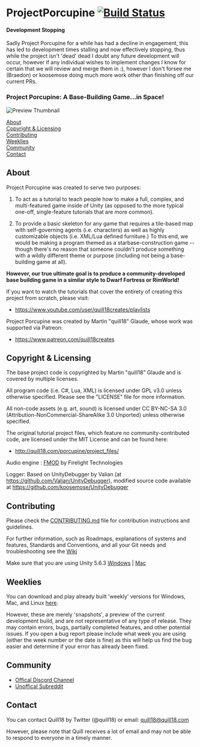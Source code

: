 # ProjectPorcupine [![Build Status](https://travis-ci.org/OrderOfThePorcupine/ProjectPorcupine.svg?branch=master)](https://travis-ci.org/OrderOfThePorcupine/ProjectPorcupine)

#### Development Stopping

Sadly Project Porcupine for a while has had a decline in engagement, this has led to development times stalling and now effectively stopping, thus while the project isn't 'dead' dead I doubt any future development will occur, however if any individual wishes to implement changes I know for certain that we will review and merge them in :), however I don't forsee me (Braedon) or koosemose doing much more work other than finishing off our current PRs.

### Project Porcupine: A Base-Building Game...in Space!

![Preview Thumbnail](https://cloud.githubusercontent.com/assets/22880786/19826387/7ad0f0d2-9dd4-11e6-92f3-eb47b395ac63.png)

[About](#about)  
[Copyright & Licensing](#copyright--licensing)  
[Contributing](#contributing)  
[Weeklies](#weeklies)  
[Community](#community)  
[Contact](#contact) 

## About

Project Porcupine was created to serve two purposes:

1. To act as a tutorial to teach people how to make a full,
  complex, and multi-featured game inside of Unity (as opposed
  to the more typical one-off, single-feature tutorials that
  are more common).

2. To provide a basic skeleton for any game that requires a
  tile-based map with self-governing agents (i.e. characters)
  as well as highly customizable objects (i.e. XML/Lua defined
  furniture.)  To this end, we would be making a program themed as
  a starbase-construction game -- though there's no reason that 
  someone couldn't produce something with a wildly different theme
  or purpose (including not being a base-building game at all).

**However, our true ultimate goal is to produce a community-developed
base building game in a similar style to Dwarf Fortress or RimWorld!**

If you want to watch the tutorials that cover the entirety of
creating this project from scratch, please visit:

 * <https://www.youtube.com/user/quill18creates/playlists>

Project Porcupine was created by Martin "quill18" Glaude, whose work
was supported via Patreon:

 * <https://www.patreon.com/quill18creates>

## Copyright & Licensing

The base project code is copyrighted by Martin "quill18" Glaude and
is covered by multiple licenses.

All program code (i.e. C#, Lua, XML) is licensed under GPL v3.0 unless otherwise
specified.  Please see the "LICENSE" file for more information.

All non-code assets (e.g. art, sound) is licensed under CC BY-NC-SA 3.0
(Attribution-NonCommercial-ShareAlike 3.0 Unported) unless otherwise specified.

The original tutorial project files, which feature no community-contributed code,
are licensed under the MIT License and can be found here:
 * <http://quill18.com/porcupine/project_files/>
 
Audio engine : [FMOD](http://www.fmod.com/) by Firelight Technologies

Logger: Based on UnityDebugger by Valian (at <https://github.com/Valian/UnityDebugger>), modified source code available at <https://github.com/koosemose/UnityDebugger>

## Contributing

Please check the [CONTRIBUTING.md](CONTRIBUTING.md) file for contribution instructions and guidelines.

For further information, such as Roadmaps, explanations of systems and features, Standards and Conventions, and all your Git needs and troubleshooting see the [Wiki](https://github.com/TeamPorcupine/ProjectPorcupine/wiki)

Make sure that you are using Unity 5.6.3 [Windows](https://beta.unity3d.com/download/9c92e827232b/UnityDownloadAssistant-5.6.3p1.exe?_ga=2.245742084.1638547908.1503090342-1637235381.1467115222) | [Mac](http://beta.unity3d.com/download/9c92e827232b/UnityDownloadAssistant-5.6.3p1.dmg?_ga=2.79155604.1638547908.1503090342-1637235381.1467115222)

## Weeklies

You can download and play already built 'weekly' versions for Windows, Mac, and Linux [here](https://bintray.com/orderoftheporcupine/ProjectPorcupine/Prebuilt-Binaries).

However, these are merely 'snapshots', a preview of the current development build, and are not representative of any type of release. They may contain errors, bugs, partially completed features, and other potential issues.  If you open a bug report please include what week you are using (either the week number or the date is fine) as this will help us find the bug easier and determine if your error has already been fixed.

## Community

* [Offical Discord Channel ](https://discord.gg/68hkpSA)
* [Unoffical Subreddit](https://reddit.com/r/ProjectPorcupine)

## Contact

You can contact Quill18 by Twitter (@quill18) or email:
    quill18@quill18.com

However, please note that Quill receives a lot of email and may
not be able to respond to everyone in a timely manner.

